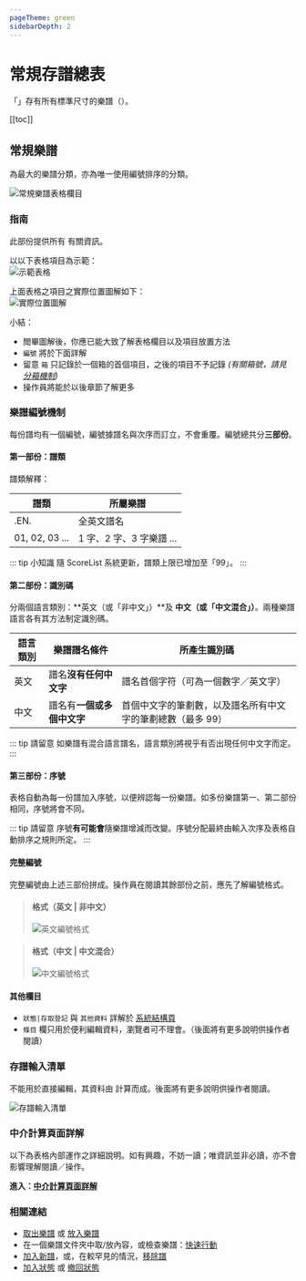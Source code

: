 ```yaml
---
pageTheme: green
sidebarDepth: 2
---
```


# 常規存譜總表
「<regular-score-list />」存有所有標準尺寸的樂譜（<regular-scores />）。

[[toc]]

## 常規樂譜
<p><regular-scores />為最大的樂譜分類，亦為唯一使用編號排序的分類。</p>

![常規樂譜表格欄目](/dev/assets/img/regular-score-list.png)  

### 指南
此部份提供所有 <regular-scores /> 有關資訊。

以以下表格項目為示範：  
![示範表格](/dev/assets/img/list-illustration.png)  

上面表格之項目之實際位置圖解如下：  
![實際位置圖解](/dev/assets/img/zh/full-illustration-v4.png)  

小結：  
* 閲畢圖解後，你應已能大致了解表格欄目以及項目放置方法
* `編號` 將於下面詳解
* 留意 `箱` 只記錄於一個箱的首個項目，之後的項目不予記錄 *(有關箱號，請見 [分箱機制](./structure#分箱機制))*
* 操作員將能於以後章節了解更多

### 樂譜編號機制
每份譜均有一個編號，編號據譜名與次序而訂立，不會重覆。編號總共分**三部份**。  

#### 第一部份：譜類
譜類解釋：

| 譜類 | 所屬樂譜 |
| ---------- | ------ |
| .EN. | 全英文譜名 |
| 01, 02, 03 ... | 1 字、2 字、3 字樂譜 ... |

::: tip 小知識
隨 ScoreList 系統更新，譜類上限已增加至「99」。
:::

#### 第二部份：識別碼
分兩個語言類別：**英文（或「非中文」）**及 **中文（或「中文混合」）**。兩種樂譜語言各有其方法制定識別碼。

| 語言類別 | 樂譜譜名條件 | 所產生識別碼 |
| ------------- | -------- | ------ |
| 英文 | 譜名**沒有任何中文字** | 譜名首個字符（可為一個數字／英文字） |
| 中文 | 譜名有**一個或多個中文字** | 首個中文字的筆劃數，以及譜名所有中文字的筆劃總數（最多 99） |

::: tip 請留意
如樂譜有混合語言譜名，語言類別將視乎有否出現任何中文字而定。
:::

#### 第三部份：序號
表格自動為每一份譜加入序號，以便辨認每一份樂譜。如多份樂譜第一、第二部份相同，序號將會不同。

::: tip 請留意
序號**有可能會**隨樂譜增減而改變。序號分配最終由輸入次序及表格自動排序之規則所定。
:::

#### 完整編號
完整編號由上述三部份拼成。操作員在閱讀其餘部份之前，應先了解編號格式。  

> #### 格式（英文 | 非中文）  
> ![英文編號格式](/dev/assets/img/zh/english-naming.png)  

> #### 格式（中文 | 中文混合）  
> ![中文編號格式](/dev/assets/img/zh/chinese-naming.png)  

#### 其他欄目
* `狀態|存取登記` 與 `其他資料` 詳解於 [系統結構頁](./structure#樂譜狀態)
* `條目` 欄只用於便利編輯資料，瀏覽者可不理會。（後面將有更多說明供操作者閱讀）

### 存譜輸入清單
<p><regular-score-list /> 不能用於直接編輯，其資料由 <score-input-sheet /> 計算而成。後面將有更多說明供操作者閱讀。</p>  

![存譜輸入清單](/dev/assets/img/score-input-sheet.png)

### 中介計算頁面詳解
以下為表格內部運作之詳細說明。如有興趣，不妨一讀；唯資訊並非必讀，亦不會影響理解閱讀／操作。

**進入：[中介計算頁面詳解](./explaining-hidden-layers)**

### 相關連結
* [取出樂譜](./handling-existing-scores#標準提取) 或 [放入樂譜](./handling-existing-scores#標準存放)
* 在一個樂譜文件夾中取/放內容，或檢查樂譜：[快速行動](./handling-existing-scores#快速行動)
* [加入新譜](./editing-sheet-data#加譜)，或，在較罕見的情況，[移除譜](./editing-sheet-data#移除)
* [加入狀態](./general-management#加入-移除狀態) 或 [撤回狀態](./general-management#撤回狀態-或-移除筆記)